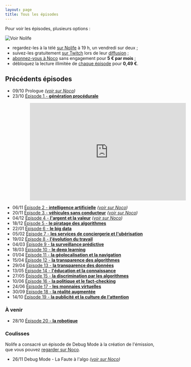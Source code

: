 ```yaml
---
layout: page
title: Tous les épisodes
---
```


Pour voir les épisodes, plusieurs options :

![Voir Nolife](/static/nolife.jpg "Liste des chaînes Nolife")

- regardez-les à la télé [sur Nolife](http://nolife-tv.com/) à 19 h, un vendredi sur deux ;
- suivez-les gratuitement [sur Twitch](http://twitch.tv/nolife) lors de leur [diffusion](http://nolife-tv.com/grille-twitch) ;
- [abonnez-vous à Noco](http://noco.tv/abonnement/) sans engagement pour **5 € par mois** ;
- débloquez la lecture illimitée de [chaque épisode](http://noco.tv/emission/23836/nolife/la-faute-a-l-algo/02-intelligence-artificielle) pour **0,49 €**.

## Précédents épisodes

- 09/10 Prologue *([voir sur Noco](http://noco.tv/emission/23065/nolife/la-faute-a-l-algo/prologue))*
- 23/10 [Épisode 1 - **génération procédurale**](/ep1/)

<iframe style="padding-left: 80px; width: 640px; max-width: 100%" height="315" src="https://www.youtube.com/embed/ngnCE2fCvl4" frameborder="0" allowfullscreen></iframe>

- 06/11 [Épisode 2 - **intelligence artificielle**](/ep2/) *([voir sur Noco](http://noco.tv/emission/23836/nolife/la-faute-a-l-algo/02-intelligence-artificielle))*
- 20/11 [Épisode 3 - **véhicules sans conducteur**](/ep3/) *([voir sur Noco](http://noco.tv/emission/24160/nolife/la-faute-a-l-algo/03-voitures-sans-conducteurs))*
- 04/12 [Épisode 4 - **l'argent et la valeur**](/ep4/) *([voir sur Noco](http://noco.tv/emission/24469/nolife/la-faute-a-l-algo/04-l-argent-et-la-valeur))*
- 18/12 [Épisode 5 - **le piratage des algorithmes**](/ep5/)
- 22/01 [Épisode 6 - **le big data**](/ep6/)
- 05/02 [Épisode 7 - **les services de conciergerie et l'ubérisation**](/ep7/)
- 19/02 [Épisode 8 - **l'évolution du travail**](/ep8/)
- 04/03 [Épisode 9 - **la surveillance prédictive**](/ep9/)
- 18/03 [Épisode 10 - **le deep learning**](/ep10/)
- 01/04 [Épisode 11 - **la géolocalisation et la navigation**](/ep11/)
- 15/04 [Épisode 12 - **la transparence des algorithmes**](/ep12/)
- 29/04 [Épisode 13 - **la transparence des données**](/ep13/)
- 13/05 [Épisode 14 - **l'éducation et la connaissance**](/ep14/)
- 27/05 [Épisode 15 - **la discrimination par les algorithmes**](/ep15/)
- 10/06 [Épisode 16 - **la politique et le fact-checking**](/ep16/)
- 24/06 [Épisode 17 - **les monnaies virtuelles**](/ep17/)
- 30/09 [Épisode 18 - **la réalité augmentée**](/ep18/)
- 14/10 [Épisode 19 - **la publicité et la culture de l'attention**](/ep19/)

### À venir

- 28/10 [Épisode 20 - **la robotique**](/ep20/)

### Coulisses

Nolife a consacré un épisode de Debug Mode à la création de l'émission, que vous pouvez [regarder sur Noco](http://noco.tv/emission/24313/nolife/debug-mode/171-la-faute-a-l-algo).

- 26/11 Debug Mode - La Faute à l'algo *([voir sur Noco](http://noco.tv/emission/24313/nolife/debug-mode/171-la-faute-a-l-algo))*
